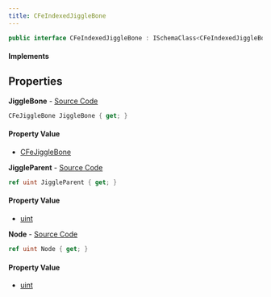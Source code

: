 ```yaml
---
title: CFeIndexedJiggleBone
---
```


```csharp
public interface CFeIndexedJiggleBone : ISchemaClass<CFeIndexedJiggleBone>, ISchemaField, ISchemaClass, INativeHandle
```

#### Implements

## Properties

**JiggleBone** - [Source Code](https://github.com/swiftly-solution/swiftlys2/blob/master/managed/src/SwiftlyS2.Generated/Schemas/Interfaces/CFeIndexedJiggleBone.cs#L20)

```csharp
CFeJiggleBone JiggleBone { get; }
```

#### Property Value

- [CFeJiggleBone](/docs/api/shared/schemadefinitions/cfejigglebone)

**JiggleParent** - [Source Code](https://github.com/swiftly-solution/swiftlys2/blob/master/managed/src/SwiftlyS2.Generated/Schemas/Interfaces/CFeIndexedJiggleBone.cs#L18)

```csharp
ref uint JiggleParent { get; }
```

#### Property Value

- [uint](https://learn.microsoft.com/dotnet/api/system.uint32)

**Node** - [Source Code](https://github.com/swiftly-solution/swiftlys2/blob/master/managed/src/SwiftlyS2.Generated/Schemas/Interfaces/CFeIndexedJiggleBone.cs#L16)

```csharp
ref uint Node { get; }
```

#### Property Value

- [uint](https://learn.microsoft.com/dotnet/api/system.uint32)


